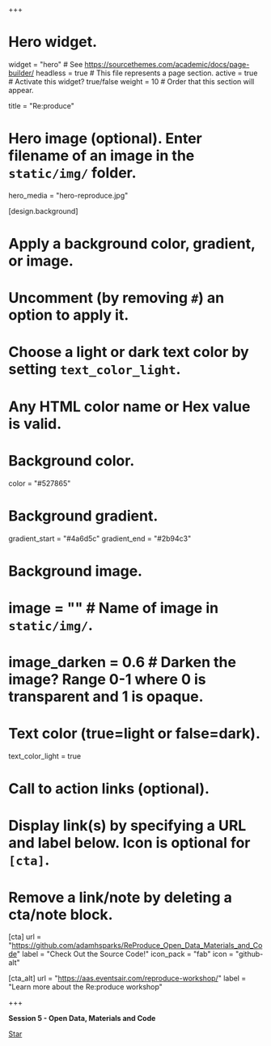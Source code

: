 +++
# Hero widget.
widget = "hero"  # See https://sourcethemes.com/academic/docs/page-builder/
headless = true  # This file represents a page section.
active = true  # Activate this widget? true/false
weight = 10  # Order that this section will appear.

title = "Re:produce"

# Hero image (optional). Enter filename of an image in the `static/img/` folder.
hero_media = "hero-reproduce.jpg"

[design.background]
  # Apply a background color, gradient, or image.
  #   Uncomment (by removing `#`) an option to apply it.
  #   Choose a light or dark text color by setting `text_color_light`.
  #   Any HTML color name or Hex value is valid.

  # Background color.
  color = "#527865"
  
  # Background gradient.
  gradient_start = "#4a6d5c"
  gradient_end = "#2b94c3"
  
  # Background image.
  # image = ""  # Name of image in `static/img/`.
  # image_darken = 0.6  # Darken the image? Range 0-1 where 0 is transparent and 1 is opaque.

  # Text color (true=light or false=dark).
  text_color_light = true

# Call to action links (optional).
#   Display link(s) by specifying a URL and label below. Icon is optional for `[cta]`.
#   Remove a link/note by deleting a cta/note block.
[cta]
  url = "https://github.com/adamhsparks/ReProduce_Open_Data_Materials_and_Code"
  label = "Check Out the Source Code!"
  icon_pack = "fab"
  icon = "github-alt"
  
[cta_alt]
  url = "https://aas.eventsair.com/reproduce-workshop/"
  label = "Learn more about the Re:produce workshop"

+++

**Session 5 - Open Data, Materials and Code**

<span style="text-shadow: none;"><a class="github-button" href="https://github.com/adamhsparks/ReProduce_Open_Data_Materials_and_Code" data-icon="octicon-star" data-size="large" data-show-count="true" aria-label="Star this on GitHub">Star</a><script async defer src="https://buttons.github.io/buttons.js"></script></span>
